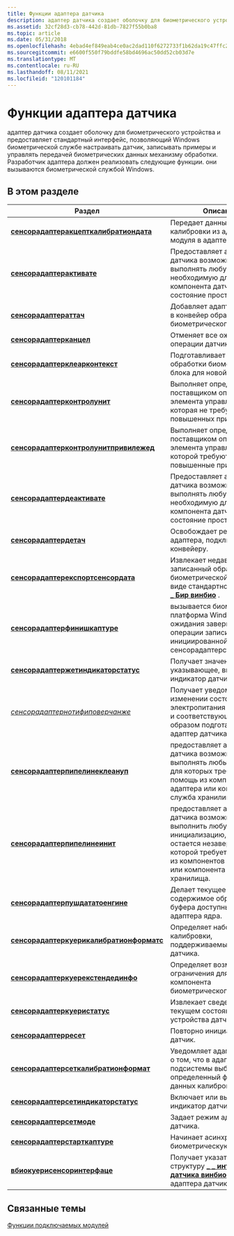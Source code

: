```yaml
---
title: Функции адаптера датчика
description: адаптер датчика создает оболочку для биометрического устройства и предоставляет стандартный интерфейс, позволяющий Windows биометрической службе настраивать датчик, записывать примеры и управлять передачей биометрических данных механизму обработки.
ms.assetid: 32cf28d3-cb78-442d-81db-7827f55b0ba8
ms.topic: article
ms.date: 05/31/2018
ms.openlocfilehash: 4ebad4ef849eab4ce0ac2dad110f6272733f1b62da19c47ffc2fe0ec0d3699c7
ms.sourcegitcommit: e6600f550f79bddfe58bd4696ac50dd52cb03d7e
ms.translationtype: MT
ms.contentlocale: ru-RU
ms.lasthandoff: 08/11/2021
ms.locfileid: "120101184"
---
```

# <a name="sensor-adapter-functions"></a>Функции адаптера датчика

адаптер датчика создает оболочку для биометрического устройства и предоставляет стандартный интерфейс, позволяющий Windows биометрической службе настраивать датчик, записывать примеры и управлять передачей биометрических данных механизму обработки. Разработчик адаптера должен реализовать следующие функции. они вызываются биометрической службой Windows.

## <a name="in-this-section"></a>В этом разделе



| Раздел                                                                                           | Описание                                                                                                                                                                  |
|-------------------------------------------------------------------------------------------------|------------------------------------------------------------------------------------------------------------------------------------------------------------------------------|
| [**сенсорадаптеракцепткалибратиондата**](/windows/desktop/api/Winbio_adapter/nc-winbio_adapter-pibio_sensor_accept_calibration_data_fn)<br/>     | Передает данные калибровки из адаптера модуля в адаптер датчика.<br/>                                                                                            |
| [**сенсорадаптерактивате**](/windows/desktop/api/Winbio_adapter/nc-winbio_adapter-pibio_sensor_activate_fn)<br/>                               | Предоставляет адаптеру датчика возможность выполнять любую работу, необходимую для перевода компонента датчика в состояние простоя.<br/>                                                |
| [**сенсорадаптераттач**](/windows/desktop/api/Winbio_adapter/nc-winbio_adapter-pibio_sensor_attach_fn)<br/>                                   | Добавляет адаптер датчика в конвейер обработки биометрического блока.<br/>                                                                                           |
| [**сенсорадаптерканцел**](/windows/desktop/api/Winbio_adapter/nc-winbio_adapter-pibio_sensor_cancel_fn)<br/>                                   | Отменяет все ожидающие операции датчика.<br/>                                                                                                                            |
| [**сенсорадаптерклеарконтекст**](/windows/desktop/api/Winbio_adapter/nc-winbio_adapter-pibio_sensor_clear_context_fn)<br/>                       | Подготавливает конвейер обработки биометрического блока для новой операции.<br/>                                                                                       |
| [**сенсорадаптерконтролунит**](/windows/desktop/api/Winbio_adapter/nc-winbio_adapter-pibio_sensor_control_unit_fn)<br/>                         | Выполняет определяемую поставщиком операцию элемента управления, которая не требует повышенных привилегий.<br/>                                                                             |
| [**сенсорадаптерконтролунитпривилежед**](/windows/desktop/api/Winbio_adapter/nc-winbio_adapter-pibio_sensor_control_unit_privileged_fn)<br/>     | Выполняет определяемую поставщиком операцию элемента управления, для которой требуются повышенные привилегии.<br/>                                                                                     |
| [**сенсорадаптердеактивате**](/windows/desktop/api/Winbio_adapter/nc-winbio_adapter-pibio_sensor_deactivate_fn)<br/>                           | Предоставляет адаптеру датчика возможность выполнять любую работу, необходимую для перевода компонента датчика в состояние простоя.<br/>                                                    |
| [**сенсорадаптердетач**](/windows/desktop/api/Winbio_adapter/nc-winbio_adapter-pibio_sensor_detach_fn)<br/>                                   | Освобождает ресурсы адаптера, подключенные к конвейеру.<br/>                                                                                                     |
| [**сенсорадаптерекспортсенсордата**](/windows/desktop/api/Winbio_adapter/nc-winbio_adapter-pibio_sensor_export_sensor_data_fn)<br/>               | Извлекает недавно записанный образец биометрической метрики в виде стандартной структуры [**\_ Бир винбио**](winbio-bir.md) .<br/>                                        |
| [**сенсорадаптерфинишкаптуре**](/windows/desktop/api/Winbio_adapter/nc-winbio_adapter-pibio_sensor_finish_capture_fn)<br/>                     | вызывается биометрическая платформа Windows для ожидания завершения операции записи, инициированной функцией сенсорадаптерстарткаптуре.<br/>                                                                                       |
| [**сенсорадаптержетиндикаторстатус**](/windows/desktop/api/Winbio_adapter/nc-winbio_adapter-pibio_sensor_get_indicator_status_fn)<br/>           | Получает значение, указывающее, включен ли индикатор датчика.<br/>                                                                                       |
| [*сенсорадаптернотифиповерчанже*](/windows/desktop/api/Winbio_adapter/nc-winbio_adapter-pibio_sensor_notify_power_change_fn)<br/>               | Получает уведомление об изменении состояния электропитания компьютера и соответствующим образом подготавливает адаптер датчика.<br/>                                                     |
| [**сенсорадаптерпипелинеклеануп**](/windows/desktop/api/Winbio_adapter/nc-winbio_adapter-pibio_sensor_pipeline_cleanup_fn)<br/>                 | предоставляет адаптеру датчика возможность выполнять любые очистки в, для которых требуется помощь из компонентов адаптера или компонента служба хранилища.<br/>                                   |
| [**сенсорадаптерпипелинеинит**](/windows/desktop/api/Winbio_adapter/nc-winbio_adapter-pibio_sensor_pipeline_init_fn)<br/>                       | предоставляет адаптеру датчика возможность выполнить любую инициализацию, которая остается незавершенной и которой требуется помощь из компонентов адаптера или компонента служба хранилища.<br/> |
| [**сенсорадаптерпушдататоенгине**](/windows/desktop/api/Winbio_adapter/nc-winbio_adapter-pibio_sensor_push_data_to_engine_fn)<br/>               | Делает текущее содержимое образца буфера доступным для адаптера ядра.<br/>                                                                                  |
| [**сенсорадаптеркуерикалибратионформатс**](/windows/desktop/api/Winbio_adapter/nc-winbio_adapter-pibio_sensor_query_calibration_formats_fn)<br/> | Определяет набор форматов калибровки, поддерживаемых адаптером датчика.<br/>                                                                                        |
| [**сенсорадаптеркуерекстендединфо**](/windows/desktop/api/Winbio_adapter/nc-winbio_adapter-pibio_sensor_query_extended_info_fn)<br/>             | Определяет возможности и ограничения для компонента биометрического датчика.<br/>                                                                                    |
| [**сенсорадаптеркуеристатус**](/windows/desktop/api/Winbio_adapter/nc-winbio_adapter-pibio_sensor_query_status_fn)<br/>                         | Извлекает сведения о текущем состоянии устройства датчика.<br/>                                                                                              |
| [**сенсорадаптерресет**](/windows/desktop/api/Winbio_adapter/nc-winbio_adapter-pibio_sensor_reset_fn)<br/>                                     | Повторно инициализирует датчик.<br/>                                                                                                                                         |
| [**сенсорадаптерсеткалибратионформат**](/windows/desktop/api/Winbio_adapter/nc-winbio_adapter-pibio_sensor_set_calibration_format_fn)<br/>       | Уведомляет адаптер датчика о том, что в адаптере подсистемы выбран определенный формат данных калибровки.<br/>                                                    |
| [**сенсорадаптерсетиндикаторстатус**](/windows/desktop/api/Winbio_adapter/nc-winbio_adapter-pibio_sensor_set_indicator_status_fn)<br/>           | Включает или выключает индикатор датчика.<br/>                                                                                                                           |
| [**сенсорадаптерсетмоде**](/windows/desktop/api/Winbio_adapter/nc-winbio_adapter-pibio_sensor_set_mode_fn)<br/>                                 | Задает режим адаптера датчика.<br/>                                                                                                                                     |
| [**сенсорадаптерстарткаптуре**](/windows/desktop/api/Winbio_adapter/nc-winbio_adapter-pibio_sensor_start_capture_fn)<br/>                       | Начинает асинхронную биометрическую запись.<br/>                                                                                                                         |
| [**вбиокуерисенсоринтерфаце**](/windows/desktop/api/Winbio_adapter/nf-winbio_adapter-wbioquerysensorinterface)<br/>                         | Получает указатель на структуру [**\_ \_ интерфейса датчика винбио**](/windows/desktop/api/Winbio_adapter/ns-winbio_adapter-winbio_sensor_interface) для адаптера датчика.<br/>                                         |



 

## <a name="related-topics"></a>Связанные темы

<dl> <dt>

[Функции подключаемых модулей](plug-in-functions.md)
</dt> </dl>

 

 





